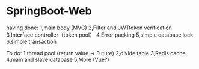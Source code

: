 # SpringBoot-Web

having done:
1,main body (MVC)
2,Filter and JWTtoken verification
3,Interface controller（token pool）
4,Error packing
5,simple database lock
6,simple transaction

To do:
1,thread pool (return value -> Future)
2,divide table
3,Redis cache
4,main and slave database
5,More (Vue?)
